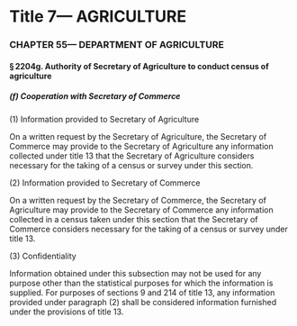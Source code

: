 
# Title 7— AGRICULTURE
### CHAPTER 55— DEPARTMENT OF AGRICULTURE
#### § 2204g. Authority of Secretary of Agriculture to conduct census of agriculture
##### (f) Cooperation with Secretary of Commerce

(1) Information provided to Secretary of Agriculture

On a written request by the Secretary of Agriculture, the Secretary of Commerce may provide to the Secretary of Agriculture any information collected under title 13 that the Secretary of Agriculture considers necessary for the taking of a census or survey under this section.

(2) Information provided to Secretary of Commerce

On a written request by the Secretary of Commerce, the Secretary of Agriculture may provide to the Secretary of Commerce any information collected in a census taken under this section that the Secretary of Commerce considers necessary for the taking of a census or survey under title 13.

(3) Confidentiality

Information obtained under this subsection may not be used for any purpose other than the statistical purposes for which the information is supplied. For purposes of sections 9 and 214 of title 13, any information provided under paragraph (2) shall be considered information furnished under the provisions of title 13.
